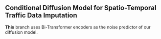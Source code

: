 ## Conditional Diffusion Model for Spatio-Temporal Traffic Data Imputation
**This** branch uses Bi-Transformer encoders as the noise predictor of our diffusion model.